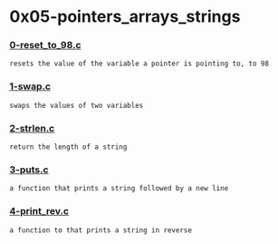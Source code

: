 # 0x05-pointers_arrays_strings


### [0-reset_to_98.c](./0-reset_to_98.c)
```
resets the value of the variable a pointer is pointing to, to 98
```


### [1-swap.c](./1-swap.c)
```
swaps the values of two variables
```


### [2-strlen.c](./2-strlen.c)
```
return the length of a string
```


### [3-puts.c](./3-puts.c)
```
a function that prints a string followed by a new line
```


### [4-print_rev.c](./4-print_rev.c)
```
a function to that prints a string in reverse
```



